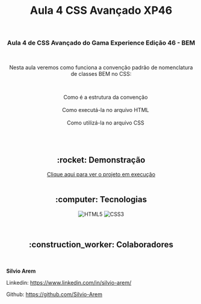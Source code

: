 <h1 align="center">Aula 4 CSS Avançado XP46</h1>

<br>

<h3 align="center">Aula 4 de CSS Avançado do Gama Experience Edição 46 - BEM</h3>

<br>

<p align="center">Nesta aula veremos como funciona a convenção padrão de nomenclatura de classes BEM no CSS:</p><br>
<ul style= "text-align: center; list-style-type: none">
    <li> Como é a estrutura da convenção</li><br>
    <li> Como executá-la no arquivo HTML</li><br>
    <li> Como utilizá-la no arquivo CSS</li><br>
</ul>

<br>

<h2 align="center">:rocket: Demonstração</h2>

<div align="center"> 
  <a href="https://silvio-arem.github.io/aula-4-css-avancado-BEM/">Clique aqui para ver o projeto em execução</a>
</div>
<br>

<h2 align="center">:computer: Tecnologias</h2>
<div align="center">

  ![HTML5](https://img.shields.io/badge/HTML5-E34F26?style=for-the-badge&logo=html5&logoColor=white) 
  ![CSS3](https://img.shields.io/badge/CSS3-1572B6?style=for-the-badge&logo=css3&logoColor=white) 
  
</div>
<br>
<h2 align="center">:construction_worker: Colaboradores</h2>


<br>

**Silvio Arem**

Linkedin: https://www.linkedin.com/in/silvio-arem/

Github: https://github.com/Silvio-Arem
